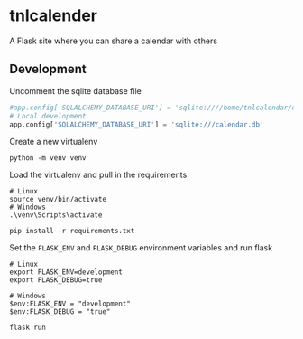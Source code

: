 # tnlcalender
A Flask site where you can share a calendar with others

## Development

Uncomment the sqlite database file
```python
#app.config['SQLALCHEMY_DATABASE_URI'] = 'sqlite:////home/tnlcalendar/db/calendar.db'
# Local development
app.config['SQLALCHEMY_DATABASE_URI'] = 'sqlite:///calendar.db'
```

Create a new virtualenv

```shell
python -m venv venv
```

Load the virtualenv and pull in the requirements

```shell
# Linux
source venv/bin/activate
# Windows
.\venv\Scripts\activate

pip install -r requirements.txt
```

Set the ```FLASK_ENV``` and ```FLASK_DEBUG``` environment variables and run flask

```shell
# Linux
export FLASK_ENV=development
export FLASK_DEBUG=true

# Windows
$env:FLASK_ENV = "development"
$env:FLASK_DEBUG = "true"

flask run
```

